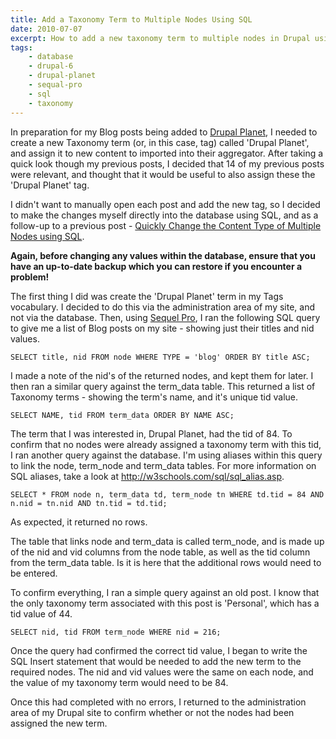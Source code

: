 ```yaml
---
title: Add a Taxonomy Term to Multiple Nodes Using SQL
date: 2010-07-07
excerpt: How to add a new taxonomy term to multiple nodes in Drupal using SQL.
tags:
    - database
    - drupal-6
    - drupal-planet
    - sequal-pro
    - sql
    - taxonomy
---
```


In preparation for my Blog posts being added to
[Drupal Planet](http://drupal.org/planet), I needed to create a new Taxonomy
term (or, in this case, tag) called 'Drupal Planet', and assign it to new
content to imported into their aggregator. After taking a quick look though my
previous posts, I decided that 14 of my previous posts were relevant, and
thought that it would be useful to also assign these the 'Drupal Planet' tag.

I didn't want to manually open each post and add the new tag, so I decided to
make the changes myself directly into the database using SQL, and as a follow-up
to a previous post -
[Quickly Change the Content Type of Multiple Nodes using SQL](/blog/change-content-type-multiple-nodes-using-sql/).

**Again, before changing any values within the database, ensure that you have an
up-to-date backup which you can restore if you encounter a problem!**

The first thing I did was create the 'Drupal Planet' term in my Tags vocabulary.
I decided to do this via the administration area of my site, and not via the
database. Then, using [Sequel Pro](http://www.sequelpro.com), I ran the
following SQL query to give me a list of Blog posts on my site - showing just
their titles and nid values.

```language-sql
SELECT title, nid FROM node WHERE TYPE = 'blog' ORDER BY title ASC;
```

I made a note of the nid's of the returned nodes, and kept them for later. I
then ran a similar query against the term_data table. This returned a list of
Taxonomy terms - showing the term's name, and it's unique tid value.

```language-sql
SELECT NAME, tid FROM term_data ORDER BY NAME ASC;
```

The term that I was interested in, Drupal Planet, had the tid of 84. To confirm
that no nodes were already assigned a taxonomy term with this tid, I ran another
query against the database. I'm using aliases within this query to link the
node, term_node and term_data tables. For more information on SQL aliases, take
a look at <http://w3schools.com/sql/sql_alias.asp>.

```language-sql
SELECT * FROM node n, term_data td, term_node tn WHERE td.tid = 84 AND n.nid = tn.nid AND tn.tid = td.tid;
```

As expected, it returned no rows.

The table that links node and term_data is called term_node, and is made up of
the nid and vid columns from the node table, as well as the tid column from the
term_data table. Is it is here that the additional rows would need to be
entered.

To confirm everything, I ran a simple query against an old post. I know that the
only taxonomy term associated with this post is 'Personal', which has a tid
value of 44.

```language-sql
SELECT nid, tid FROM term_node WHERE nid = 216;
```

Once the query had confirmed the correct tid value, I began to write the SQL
Insert statement that would be needed to add the new term to the required nodes.
The nid and vid values were the same on each node, and the value of my taxonomy
term would need to be 84.

Once this had completed with no errors, I returned to the administration area of
my Drupal site to confirm whether or not the nodes had been assigned the new
term.
